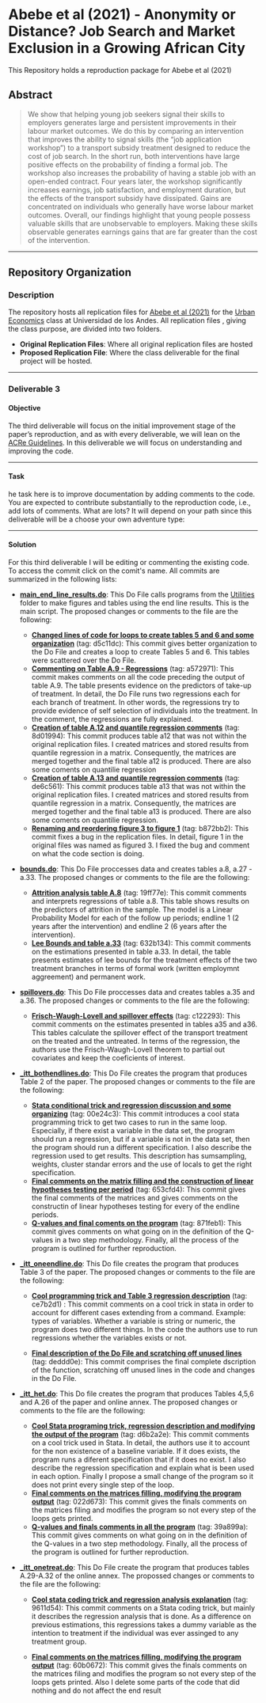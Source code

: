 # Abebe et al (2021) - Anonymity or Distance? Job Search and  Market Exclusion in a Growing African City

This Repository holds a reproduction package for Abebe et al (2021)

## Abstract

> We show that helping young job seekers signal their skills to employers generates large and persistent improvements in their labour market outcomes. We do this by comparing an intervention that improves the ability to signal skills (the “job application workshop”) to a transport subsidy treatment designed to reduce the cost of job search. In the short run, both interventions have large positive effects on the probability of finding a formal job. The workshop also increases the probability of having a stable job with an open-ended contract. Four years later, the workshop significantly increases earnings, job satisfaction, and employment duration, but the effects of the transport subsidy have dissipated. Gains are concentrated on individuals who generally have worse labour market outcomes. Overall, our findings highlight that young people possess valuable skills that are unobservable to employers. Making these skills observable generates earnings gains that are far greater than the cost of the intervention.

---
## Repository Organization
### Description

The repository hosts all replication files for [Abebe et al (2021)](https://academic.oup.com/restud/article-abstract/88/3/1279/5912023) for the [Urban Economics](https://ignaciomsarmiento.github.io/teaching/Urban/2022/Urban.html) class at Universidad de los Andes. All replication files , giving the class purpose, are divided into two folders.

* **Original Replication Files**: Where all original replication files are hosted
* **Proposed Replication File**: Where the class deliverable for the final project will be hosted.

***

### Deliverable 3
#### Objective
The third deliverable will focus on the initial improvement stage of the paper’s reproduction, and as with every deliverable, we will lean on the [ACRe Guidelines](https://bitss.github.io/ACRE/improvements.html). In this deliverable we will focus on understanding and improving the code.

***

#### Task
he task here is to improve documentation by adding comments to the code. You are expected to contribute substantially to the reproduction code, i.e., add lots of comments. What are lots? It will depend on your path since this deliverable will be a choose your own adventure type:

****

#### Solution
For this third deliverable I will be editing or commenting the existing code. To access the commit click on the comit's name. All commits are summarized in the following lists:

* **[main_end_line_results.do](https://github.com/jorgeluis8ar/Revised-reproduction-package-for-Abebe-et-al-2021/blob/main/Proposed%20Replication%20File/do/main_endline_results.do)**: This Do File calls programs from the [Utilities](https://github.com/jorgeluis8ar/Revised-reproduction-package-for-Abebe-et-al-2021/tree/main/Proposed%20Replication%20File/utilities) folder to make figures and tables using the end line results. This is the main script. The proposed changes or comments to the file are the following:

    + **[Changed lines of code for loops to create tables 5 and 6 and some organization](https://github.com/jorgeluis8ar/Revised-reproduction-package-for-Abebe-et-al-2021/commit/d5c11dcb7b29ba319e42c9d09c46756ca05923f4)** (tag: d5c11dc): This commit gives better organization to the Do File and creates a loop to create Tables 5 and 6. This tables were scattered over the Do File.
    + **[Commenting on Table A.9 - Regressions](https://github.com/jorgeluis8ar/Revised-reproduction-package-for-Abebe-et-al-2021/commit/a572971f09dbdd7fecb0b114e18fbccaf0c7d5d7)** (tag: a572971): This commit makes comments on all the code preceding the output of table A.9. The table presents evidence on the predictors of take-up of treatment. In detail, the Do File runs two regressions each for each branch of treatment. In other words, the regressions try to provide evidence of self selection of individuals into the treatment. In the comment, the regressions are fully explained.
    + **[Creation of table A.12 and quantile regression comments](https://github.com/jorgeluis8ar/Revised-reproduction-package-for-Abebe-et-al-2021/commit/8d01994ec7aae7555512a7db8c3aa07e08492e41)** (tag: 8d01994): This commit produces table a12 that was not within the original replication files. I created matrices and stored results from quantile regression in a matrix. Consequently, the matrices are merged together and the final table a12 is produced. There are also some coments on quantilie regression
    + **[Creation of table A.13 and quantile regression comments](https://github.com/jorgeluis8ar/Revised-reproduction-package-for-Abebe-et-al-2021/commit/de6c56101850e92d42a961a6d413bd8c84734601)** (tag: de6c561): This commit produces table a13 that was not within the original replication files. I created matrices and stored results from quantile regression in a matrix. Consequently, the matrices are merged together and the final table a13 is produced. There are also some coments on quantilie regression.
    + **[Renaming and reordering figure 3 to figure 1](https://github.com/jorgeluis8ar/Revised-reproduction-package-for-Abebe-et-al-2021/commit/b872bb2c72623db8017084a556cd8e0cae2cb34a)** (tag: b872bb2): This commit fixes a bug in the replication files. In detail, figure 1 in the original files was named as figured 3.  I fixed the bug and comment on what the code section is doing.

* **[bounds.do](https://github.com/jorgeluis8ar/Revised-reproduction-package-for-Abebe-et-al-2021/blob/main/Proposed%20Replication%20File/do/bounds.do)**: This Do File proccesses data and creates tables a.8, a.27 - a.33. The proposed changes or comments to the file are the following:
    + **[Attrition analysis table A.8](https://github.com/jorgeluis8ar/Revised-reproduction-package-for-Abebe-et-al-2021/commit/19ff77e1dff8fdcff0cef8b42f2240cebde55e69)** (tag: 19ff77e): This commit comments and interprets regressions of table a.8. This table shows results on the predictors of attrition in the sample. The model is a Linear Probability Model for each of the follow up periods; endline 1 (2 years after the intervention) and endline 2 (6 years after the intervention).
    + **[Lee Bounds and table a.33](https://github.com/jorgeluis8ar/Revised-reproduction-package-for-Abebe-et-al-2021/commit/623b13491d86c3642d111acb86e442946c3f2350)** (tag: 632b134): This commit comments on the estimations presented in table a.33. In detail, the table presents estimates of lee bounds for the treatment effects of the two treatment branches in terms of formal work (written employmnt aggreement) and permanent work. 

* **[spillovers.do](https://github.com/jorgeluis8ar/Revised-reproduction-package-for-Abebe-et-al-2021/blob/main/Proposed%20Replication%20File/do/spillovers.do)**: This Do File proccesses data and creates tables a.35 and a.36. The proposed changes or comments to the file are the following:

    + **[Frisch-Waugh-Lovell and spillover effects](https://github.com/jorgeluis8ar/Revised-reproduction-package-for-Abebe-et-al-2021/commit/c1222935e2bf0b50c2eb634b05204e26f6625980)** (tag: c122293): This commit comments on the estimates presented in tables a35 and a36. This tables calculate the spillover effect of the transport treatment on the treated and the untreated. In terms of the regression, the authors use the Frisch-Waugh-Lovell theorem to partial out covariates and keep the coeficients of interest.

* **[_itt_bothendlines.do](https://github.com/jorgeluis8ar/Revised-reproduction-package-for-Abebe-et-al-2021/blob/main/Proposed%20Replication%20File/utilities/_itt_bothendlines.do)**: This Do File creates the program that produces Table 2 of the paper. The proposed changes or comments to the file are the following:

    + **[Stata conditional trick and regression discussion and some organizing](https://github.com/jorgeluis8ar/Revised-reproduction-package-for-Abebe-et-al-2021/commit/00e24c30c18470bd7ba3a671a93adb63077e9afe)** (tag: 00e24c3): This commit introduces a cool stata programming trick to get two cases to run in the same loop. Especially, if there exist a variable in the data set, the program should run a regression, but if a variable is not in the data set, then the program should run a different specification.  I also describe the regression used to get results. This description has sumsampling, weights, cluster standar errors and the use of locals to get the right specification.
    + **[Final comments on the matrix filling and the construction of linear hypotheses testing per period](https://github.com/jorgeluis8ar/Revised-reproduction-package-for-Abebe-et-al-2021/commit/653cfd44a4b794d232ddeaa8e165691c94b2622e)** (tag: 653cfd4): This commit gives the final comments of the matrices and gives comments on the constructin of linear hypotheses testing for every of the endline periods.
    + **[Q-values and final coments on the program](https://github.com/jorgeluis8ar/Revised-reproduction-package-for-Abebe-et-al-2021/commit/871feb1a4f6ccdebbcbd5250ddb309804220a147)** (tag: 871feb1): This commit gives comments on what going on in the definition of the Q-values in a two step methodology. Finally, all the process of the program is outlined for further reproduction.

* **[\_itt_oneendline.do](https://github.com/jorgeluis8ar/Revised-reproduction-package-for-Abebe-et-al-2021/blob/main/Proposed%20Replication%20File/utilities/_itt_oneendline.do)**: This Do file creates the program that produces Table 3 of the paper. The proposed changes or comments to the file are the following:
    + **[Cool programming trick and Table 3 regression description](https://github.com/jorgeluis8ar/Revised-reproduction-package-for-Abebe-et-al-2021/commit/ce7b2d1546f0be8c1006b62b1fcb8fa08944bc8f)**  (tag: ce7b2d1) : This commit comments on a cool trick in stata in order to account for different cases extending from a command. Example: types of variables. Whether a variable is string or numeric, the program does two different things. In the code the authors use to run regressions whether the variables exists or not.

    + **[Final description of the Do File and scratching off unused lines](https://github.com/jorgeluis8ar/Revised-reproduction-package-for-Abebe-et-al-2021/commit/deddd0e0e7c3b0dc6bd1a2ce24abf29283bc6d8e)** (tag: deddd0e): This commit comprises the final complete dscription of the function, scratching off unused lines in the code and changes in the Do File. 
    
* **[\_itt_het.do](https://github.com/jorgeluis8ar/Revised-reproduction-package-for-Abebe-et-al-2021/blob/main/Proposed%20Replication%20File/utilities/_itt_het.do)**: This Do file creates the program that produces Tables 4,5,6 and A.26 of the paper and online annex. The proposed changes or comments to the file are the following:
    + **[Cool Stata programing trick, regression description and modifying the output of the program](https://github.com/jorgeluis8ar/Revised-reproduction-package-for-Abebe-et-al-2021/commit/d6b2a2e8158fab04975ec35186ddacc6c33c7357)** (tag: d6b2a2e):  This commit comments on a cool trick used in Stata. In detail, the authors use it to account for the non existence of a baseline variable. If it does exists, the program runs a diferent specification that if it does no exist. I also describe the regression specification and explain what is been used in each option. Finally I propose a small change of the program so it does not print every single step of the loop.
    + **[Final comments on the matrices filling, modifying the program output](https://github.com/jorgeluis8ar/Revised-reproduction-package-for-Abebe-et-al-2021/commit/022d67398d62c3d46974c861532ff0fa189ca29a)** (tag: 022d673): This commit gives the finals comments on the matrices filing and modifies the program so not every step of the loops gets printed.
    + **[Q-values and finals comments in all the program](https://github.com/jorgeluis8ar/Revised-reproduction-package-for-Abebe-et-al-2021/commit/39a899a7236ea5c4388241921f426cc96647fd73)** (tag: 39a899a): This commit gives comments on what going on in the definition of the Q-values in a two step methodology. Finally, all the process of the program is outlined for further reproduction.

* **[\_itt_onetreat.do](https://github.com/jorgeluis8ar/Revised-reproduction-package-for-Abebe-et-al-2021/blob/main/Proposed%20Replication%20File/utilities/_itt_onetreat.do)**: This Do File create the program that produces tables A.29-A.32 of the online annex. The propossed changes or comments to the file are the following:
    + **[Cool stata coding trick and regression analysis explanation](https://github.com/jorgeluis8ar/Revised-reproduction-package-for-Abebe-et-al-2021/commit/9611d540c46597e748a5878ead0ce6f49d80889d)** (tag: 9611d54): This commit comments on a Stata coding trick, but mainly it describes the regression analysis that is done. As a difference on previous estimations, this regressions takes a dummy variable as the intention to treatment if the individual was ever assinged to any treatment group.
    
    + **[Final comments on the matrices filling, modifying the program output](https://github.com/jorgeluis8ar/Revised-reproduction-package-for-Abebe-et-al-2021/commit/60b06721ee8e688e123f523b3c04092f99dadd1b)** (tag: 60b0672): This commit gives the finals comments on the matrices filing and modifies the program so not every step of the loops gets printed. Also I delete some parts of the code that did nothing and do not affect the end result
